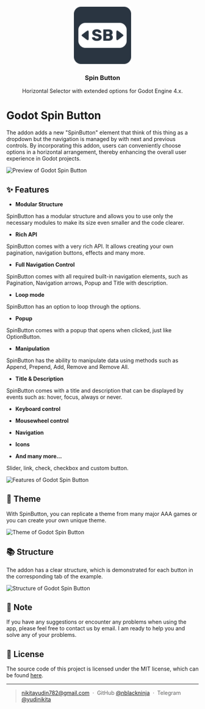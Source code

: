 <p align="center">
   <img src="https://raw.githubusercontent.com/nblackninja/godot-spin-button/main/icon.png" alt="Godot Spin Button logo" width="150">
</p>

<h3 align="center">Spin Button</h3>

<p align="center">
  Horizontal Selector with extended options for Godot Engine 4.x.
</p>

# Godot Spin Button

The addon adds a new "SpinButton" element that think of this thing as a dropdown but the navigation is managed by with next and previous controls. By incorporating this addon, users can conveniently choose options in a horizontal arrangement, thereby enhancing the overall user experience in Godot projects.

![Preview of Godot Spin Button](images/readme_preview.png)

## ✨ Features

- **Modular Structure**

SpinButton has a modular structure and allows you to use only the necessary modules to make its size even smaller and the code clearer.

- **Rich API**

SpinButton comes with a very rich API. It allows creating your own pagination, navigation buttons, effects and many more.

- **Full Navigation Control**

SpinButton comes with all required built-in navigation elements, such as Pagination, Navigation arrows, Popup and Title with description.

- **Loop mode**

SpinButton has an option to loop through the options.

- **Popup**

SpinButton comes with a popup that opens when clicked, just like OptionButton.

- **Manipulation**

SpinButton has the ability to manipulate data using methods such as Append, Prepend, Add, Remove and Remove All.

- **Title & Description**

SpinButton comes with a title and description that can be displayed by events such as: hover, focus, always or never.

- **Keyboard control**

- **Mousewheel control**

- **Navigation**

- **Icons**

- **And many more...**

Slider, link, check, checkbox and custom button.

![Features of Godot Spin Button](images/features.png)

## 🎨 Theme

With SpinButton, you can replicate a theme from many major AAA games or you can create your own unique theme.

![Theme of Godot Spin Button](images/theme.png)

## 📚 Structure

The addon has a clear structure, which is demonstrated for each button in the corresponding tab of the example.

![Structure of Godot Spin Button](images/structure.png)

## 💬 Note

If you have any suggestions or encounter any problems when using the app, please feel free to contact us by email. I am ready to help you and solve any of your problems.

## 🔐 License

The source code of this project is licensed under the MIT license, which can be found [here](LICENSE).

---

> nikitayudin782@gmail.com &nbsp;&middot;&nbsp;
> GitHub [@nblackninja](https://github.com/с) &nbsp;&middot;&nbsp;
> Telegram [@yudinikita](https://t.me/yudinikita)

